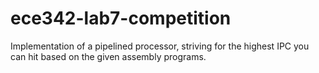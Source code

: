 # ece342-lab7-competition

Implementation of a pipelined processor, striving for the highest IPC you can hit based on the given assembly programs.

